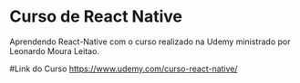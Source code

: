 # Curso de React Native
Aprendendo React-Native com o curso realizado na Udemy ministrado por Leonardo Moura Leitao.

#Link do Curso
https://www.udemy.com/curso-react-native/